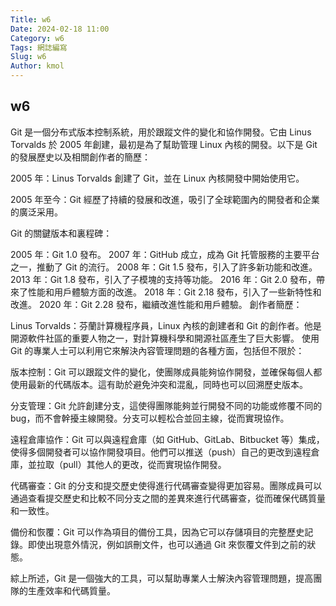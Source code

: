 ```yaml
---
Title: w6
Date: 2024-02-18 11:00
Category: w6
Tags: 網誌編寫
Slug: w6
Author: kmol
---
```


## w6
Git 是一個分布式版本控制系統，用於跟蹤文件的變化和協作開發。它由 Linus Torvalds 於 2005 年創建，最初是為了幫助管理 Linux 內核的開發。以下是 Git 的發展歷史以及相關創作者的簡歷：

2005 年：Linus Torvalds 創建了 Git，並在 Linux 內核開發中開始使用它。

2005 年至今：Git 經歷了持續的發展和改進，吸引了全球範圍內的開發者和企業的廣泛采用。

Git 的關鍵版本和裏程碑：

2005 年：Git 1.0 發布。
2007 年：GitHub 成立，成為 Git 托管服務的主要平台之一，推動了 Git 的流行。
2008 年：Git 1.5 發布，引入了許多新功能和改進。
2013 年：Git 1.8 發布，引入了子模塊的支持等功能。
2016 年：Git 2.0 發布，帶來了性能和用戶體驗方面的改進。
2018 年：Git 2.18 發布，引入了一些新特性和改進。
2020 年：Git 2.28 發布，繼續改進性能和用戶體驗。
創作者簡歷：

Linus Torvalds：芬蘭計算機程序員，Linux 內核的創建者和 Git 的創作者。他是開源軟件社區的重要人物之一，對計算機科學和開源社區產生了巨大影響。
使用 Git 的專業人士可以利用它來解決內容管理問題的各種方面，包括但不限於：

版本控制：Git 可以跟蹤文件的變化，使團隊成員能夠協作開發，並確保每個人都使用最新的代碼版本。這有助於避免沖突和混亂，同時也可以回溯歷史版本。

分支管理：Git 允許創建分支，這使得團隊能夠並行開發不同的功能或修覆不同的 bug，而不會幹擾主線開發。分支可以輕松合並回主線，從而實現協作。

遠程倉庫協作：Git 可以與遠程倉庫（如 GitHub、GitLab、Bitbucket 等）集成，使得多個開發者可以協作開發項目。他們可以推送（push）自己的更改到遠程倉庫，並拉取（pull）其他人的更改，從而實現協作開發。

代碼審查：Git 的分支和提交歷史使得進行代碼審查變得更加容易。團隊成員可以通過查看提交歷史和比較不同分支之間的差異來進行代碼審查，從而確保代碼質量和一致性。

備份和恢覆：Git 可以作為項目的備份工具，因為它可以存儲項目的完整歷史記錄。即使出現意外情況，例如誤刪文件，也可以通過 Git 來恢覆文件到之前的狀態。

綜上所述，Git 是一個強大的工具，可以幫助專業人士解決內容管理問題，提高團隊的生產效率和代碼質量。